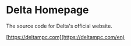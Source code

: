 # Delta Homepage

The source code for Delta's official website.

[https://deltampc.com](https://deltampc.com/en)
